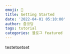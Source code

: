 ```yaml
---
emoji: 🧢
title: Getting Started
date: '2022-04-01 05:10:00'
author: 줌코딩
tags: tutorial
categories: 블로그 featured
---
```



testetsetset
